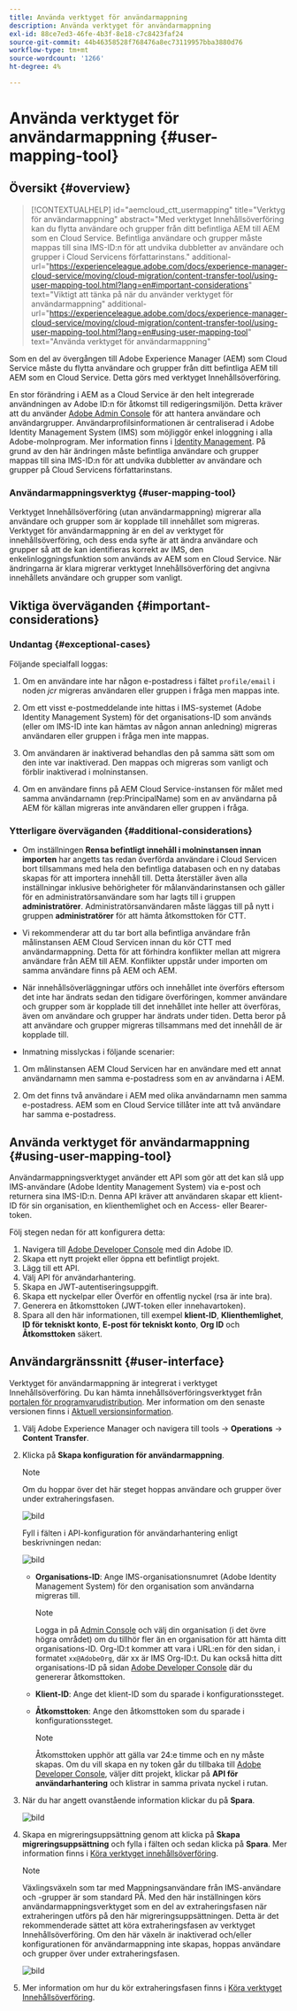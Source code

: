 ```yaml
---
title: Använda verktyget för användarmappning
description: Använda verktyget för användarmappning
exl-id: 88ce7ed3-46fe-4b3f-8e18-c7c8423faf24
source-git-commit: 44b46358528f768476a8ec73119957bba3880d76
workflow-type: tm+mt
source-wordcount: '1266'
ht-degree: 4%

---
```


# Använda verktyget för användarmappning {#user-mapping-tool}

## Översikt {#overview}

>[!CONTEXTUALHELP]
>id="aemcloud_ctt_usermapping"
>title="Verktyg för användarmappning"
>abstract="Med verktyget Innehållsöverföring kan du flytta användare och grupper från ditt befintliga AEM till AEM som en Cloud Service. Befintliga användare och grupper måste mappas till sina IMS-ID:n för att undvika dubbletter av användare och grupper i Cloud Servicens författarinstans."
>additional-url="https://experienceleague.adobe.com/docs/experience-manager-cloud-service/moving/cloud-migration/content-transfer-tool/using-user-mapping-tool.html?lang=en#important-considerations" text="Viktigt att tänka på när du använder verktyget för användarmappning"
>additional-url="https://experienceleague.adobe.com/docs/experience-manager-cloud-service/moving/cloud-migration/content-transfer-tool/using-user-mapping-tool.html?lang=en#using-user-mapping-tool" text="Använda verktyget för användarmappning"


Som en del av övergången till Adobe Experience Manager (AEM) som Cloud Service måste du flytta användare och grupper från ditt befintliga AEM till AEM som en Cloud Service. Detta görs med verktyget Innehållsöverföring.

En stor förändring i AEM as a Cloud Service är den helt integrerade användningen av Adobe ID:n för åtkomst till redigeringsmiljön.  Detta kräver att du använder [Adobe Admin Console](https://helpx.adobe.com/enterprise/using/admin-console.html) för att hantera användare och användargrupper. Användarprofilsinformationen är centraliserad i Adobe Identity Management System (IMS) som möjliggör enkel inloggning i alla Adobe-molnprogram. Mer information finns i [Identity Management](https://experienceleague.adobe.com/docs/experience-manager-cloud-service/overview/what-is-new-and-different.html?lang=en#identity-management). På grund av den här ändringen måste befintliga användare och grupper mappas till sina IMS-ID:n för att undvika dubbletter av användare och grupper på Cloud Servicens författarinstans.

### Användarmappningsverktyg {#user-mapping-tool}

Verktyget Innehållsöverföring (utan användarmappning) migrerar alla användare och grupper som är kopplade till innehållet som migreras.  Verktyget för användarmappning är en del av verktyget för innehållsöverföring, och dess enda syfte är att ändra användare och grupper så att de kan identifieras korrekt av IMS, den enkelinloggningsfunktion som används av AEM som en Cloud Service.  När ändringarna är klara migrerar verktyget Innehållsöverföring det angivna innehållets användare och grupper som vanligt.

## Viktiga överväganden {#important-considerations}

### Undantag {#exceptional-cases}

Följande specialfall loggas:

1. Om en användare inte har någon e-postadress i fältet `profile/email` i noden *jcr* migreras användaren eller gruppen i fråga men mappas inte.

1. Om ett visst e-postmeddelande inte hittas i IMS-systemet (Adobe Identity Management System) för det organisations-ID som används (eller om IMS-ID inte kan hämtas av någon annan anledning) migreras användaren eller gruppen i fråga men inte mappas.

1. Om användaren är inaktiverad behandlas den på samma sätt som om den inte var inaktiverad. Den mappas och migreras som vanligt och förblir inaktiverad i molninstansen.

1. Om en användare finns på AEM Cloud Service-instansen för målet med samma användarnamn (rep:PrincipalName) som en av användarna på AEM för källan migreras inte användaren eller gruppen i fråga.

### Ytterligare överväganden {#additional-considerations}

* Om inställningen **Rensa befintligt innehåll i molninstansen innan importen** har angetts tas redan överförda användare i Cloud Servicen bort tillsammans med hela den befintliga databasen och en ny databas skapas för att importera innehåll till. Detta återställer även alla inställningar inklusive behörigheter för målanvändarinstansen och gäller för en administratörsanvändare som har lagts till i gruppen **administratörer**. Administratörsanvändaren måste läggas till på nytt i gruppen **administratörer** för att hämta åtkomsttoken för CTT.

* Vi rekommenderar att du tar bort alla befintliga användare från målinstansen AEM Cloud Servicen innan du kör CTT med användarmappning. Detta för att förhindra konflikter mellan att migrera användare från AEM till AEM. Konflikter uppstår under importen om samma användare finns på AEM och AEM.

* När innehållsöverläggningar utförs och innehållet inte överförs eftersom det inte har ändrats sedan den tidigare överföringen, kommer användare och grupper som är kopplade till det innehållet inte heller att överföras, även om användare och grupper har ändrats under tiden. Detta beror på att användare och grupper migreras tillsammans med det innehåll de är kopplade till.

* Inmatning misslyckas i följande scenarier:

1. Om målinstansen AEM Cloud Servicen har en användare med ett annat användarnamn men samma e-postadress som en av användarna i AEM.

1. Om det finns två användare i AEM med olika användarnamn men samma e-postadress. AEM som en Cloud Service tillåter inte att två användare har samma e-postadress.

## Använda verktyget för användarmappning {#using-user-mapping-tool}

Användarmappningsverktyget använder ett API som gör att det kan slå upp IMS-användare (Adobe Identity Management System) via e-post och returnera sina IMS-ID:n. Denna API kräver att användaren skapar ett klient-ID för sin organisation, en klienthemlighet och en Access- eller Bearer-token.

Följ stegen nedan för att konfigurera detta:

1. Navigera till [Adobe Developer Console](https://console.adobe.io) med din Adobe ID.
1. Skapa ett nytt projekt eller öppna ett befintligt projekt.
1. Lägg till ett API.
1. Välj API för användarhantering.
1. Skapa en JWT-autentiseringsuppgift.
1. Skapa ett nyckelpar eller Överför en offentlig nyckel (rsa är inte bra).
1. Generera en åtkomsttoken (JWT-token eller innehavartoken).
1. Spara all den här informationen, till exempel **klient-ID**, **Klienthemlighet**, **ID för tekniskt konto**, **E-post för tekniskt konto**, **Org ID** och **Åtkomsttoken** säkert.

## Användargränssnitt {#user-interface}

Verktyget för användarmappning är integrerat i verktyget Innehållsöverföring. Du kan hämta innehållsöverföringsverktyget från [portalen för programvarudistribution](https://experience.adobe.com/#/downloads/content/software-distribution/en/aemcloud.html). Mer information om den senaste versionen finns i [Aktuell versionsinformation](/help/release-notes/release-notes-cloud/release-notes-current.md).

1. Välj Adobe Experience Manager och navigera till tools -> **Operations** -> **Content Transfer**.
1. Klicka på **Skapa konfiguration för användarmappning**.

   >[!NOTE]
   >Om du hoppar över det här steget hoppas användare och grupper över under extraheringsfasen.

   ![bild](/help/move-to-cloud-service/content-transfer-tool/assets-user-mapping/user-mapping-1.png)

   Fyll i fälten i API-konfiguration för användarhantering enligt beskrivningen nedan:

   ![bild](/help/move-to-cloud-service/content-transfer-tool/assets-user-mapping/user-mapping-2.png)

   * **Organisations-ID**: Ange IMS-organisationsnumret (Adobe Identity Management System) för den organisation som användarna migreras till.

      >[!NOTE]
      >Logga in på [Admin Console](https://adminconsole.adobe.com/) och välj din organisation (i det övre högra området) om du tillhör fler än en organisation för att hämta ditt organisations-ID. Org-ID:t kommer att vara i URL:en för den sidan, i formatet `xx@AdobeOrg`, där xx är IMS Org-ID:t.  Du kan också hitta ditt organisations-ID på sidan [Adobe Developer Console](https://console.adobe.io) där du genererar åtkomsttoken.

   * **Klient-ID**: Ange det klient-ID som du sparade i konfigurationssteget.

   * **Åtkomsttoken**: Ange den åtkomsttoken som du sparade i konfigurationssteget.

      >[!NOTE]
      >Åtkomsttoken upphör att gälla var 24:e timme och en ny måste skapas. Om du vill skapa en ny token går du tillbaka till [Adobe Developer Console](https://console.adobe.io), väljer ditt projekt, klickar på **API för användarhantering** och klistrar in samma privata nyckel i rutan.

1. När du har angett ovanstående information klickar du på **Spara**.

   ![bild](/help/move-to-cloud-service/content-transfer-tool/assets-user-mapping/user-mapping-3.png)


1. Skapa en migreringsuppsättning genom att klicka på **Skapa migreringsuppsättning** och fylla i fälten och sedan klicka på **Spara**. Mer information finns i [Köra verktyget innehållsöverföring](/help/move-to-cloud-service/content-transfer-tool/using-content-transfer-tool.md#running-tool).

   >[!NOTE]
   >Växlingsväxeln som tar med Mappningsanvändare från IMS-användare och -grupper är som standard PÅ. Med den här inställningen körs användarmappningsverktyget som en del av extraheringsfasen när extraheringen utförs på den här migreringsuppsättningen. Detta är det rekommenderade sättet att köra extraheringsfasen av verktyget Innehållsöverföring. Om den här växeln är inaktiverad och/eller konfigurationen för användarmappning inte skapas, hoppas användare och grupper över under extraheringsfasen.

   ![bild](/help/move-to-cloud-service/content-transfer-tool/assets-user-mapping/user-mapping-4.png)

1. Mer information om hur du kör extraheringsfasen finns i [Köra verktyget Innehållsöverföring](/help/move-to-cloud-service/content-transfer-tool/using-content-transfer-tool.md#running-tool).
